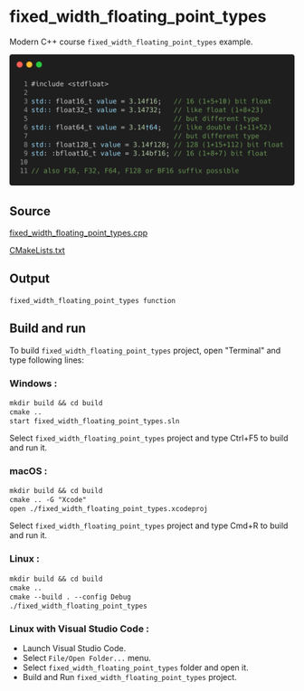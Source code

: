 # fixed_width_floating_point_types

Modern C++ course `fixed_width_floating_point_types` example.

![fixed_width_floating_point_types](../../../docs/pictures/language_basics/fixed_width_floating_point_types.png)

## Source

[fixed_width_floating_point_types.cpp](fixed_width_floating_point_types.cpp)

[CMakeLists.txt](CMakeLists.txt)

## Output

```
fixed_width_floating_point_types function
```

## Build and run

To build `fixed_width_floating_point_types` project, open "Terminal" and type following lines:

### Windows :

``` shell
mkdir build && cd build
cmake .. 
start fixed_width_floating_point_types.sln
```

Select `fixed_width_floating_point_types` project and type Ctrl+F5 to build and run it.

### macOS :

``` shell
mkdir build && cd build
cmake .. -G "Xcode"
open ./fixed_width_floating_point_types.xcodeproj
```

Select `fixed_width_floating_point_types` project and type Cmd+R to build and run it.

### Linux :

``` shell
mkdir build && cd build
cmake .. 
cmake --build . --config Debug
./fixed_width_floating_point_types
```

### Linux with Visual Studio Code :

* Launch Visual Studio Code.
* Select `File/Open Folder...` menu.
* Select `fixed_width_floating_point_types` folder and open it.
* Build and Run `fixed_width_floating_point_types` project.
